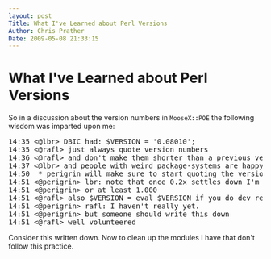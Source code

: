 ```yaml
---
layout: post
Title: What I've Learned about Perl Versions  
Author: Chris Prather
Date: 2009-05-08 21:33:15
---
```


# What I've Learned about Perl Versions
So in a discussion about the version numbers in `MooseX::POE` the following wisdom was imparted upon me:
<pre>
14:35 <@lbr> DBIC had: $VERSION = '0.08010';
14:35 <@rafl> just always quote version numbers
14:36 <@rafl> and don't make them shorter than a previous version
14:37 <@lbr> and people with weird package-systems are happy
14:50  * perigrin will make sure to start quoting the version number;
14:51 <@perigrin> lbr: note that once 0.2x settles down I'm gonna release it as 1.0
14:51 <@perigrin> or at least 1.000
14:51 <@rafl> also $VERSION = eval $VERSION if you do dev releases
14:51 <@perigrin> rafl: I haven't really yet.
14:51 <@perigrin> but someone should write this down
14:51 <@rafl> well volunteered
</pre>

Consider this written down. Now to clean up the modules I have that don't follow this practice.
